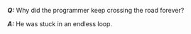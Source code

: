 ***Q:*** Why did the programmer keep crossing the road forever?

***A:*** He was stuck in an endless loop.
